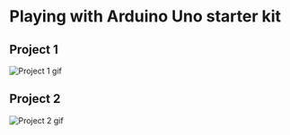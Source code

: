 # Playing with Arduino Uno starter kit
## Project 1
![Project 1 gif](project1/showcase.gif)
## Project 2
![Project 2 gif](project2/showcase.gif)
